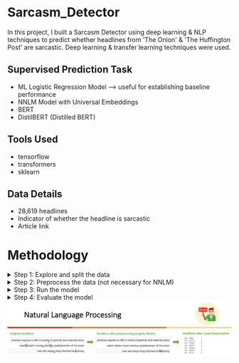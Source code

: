 # Sarcasm_Detector
In this project, I built a Sarcasm Detector using deep learning & NLP techniques to predict whether headlines from 'The Onion' & 'The Huffington Post' are sarcastic. Deep learning & transfer learning techniques were used. 

## Supervised Prediction Task ##
* ML Logistic Regression Model --> useful for establishing baseline performance
* NNLM Model with Universal Embeddings
* BERT
* DistilBERT (Distilled BERT)

## Tools Used
 - tensorflow
 - transformers
  - sklearn

## Data Details
- 28,619 headlines
- Indicator of whether the headline is sarcastic 
- Article link

# Methodology
<details>
<summary> Step 1: Explore and split the data </summary>
 <br>
      <p>   Explore and check the data </p>
      <p>   Train-test-split</p>
</details>

<details>
<summary> Step 2: Preprocess the data (not necessary for NNLM) </summary>
      <p>   clean, strip, lowercase and tag the headlines
      <p>   Include or remove Stopwords
      <p>   Engage in feature extraction
</details>

<details>
<summary> Step 3: Run the model </summary>
<br>
      <p>   Intialize the model
      <p>   Analyze the data
</details>

<details>
<summary> Step 4: Evaluate the model </summary>
<br>
      <p>   Track its performance on precision, accuracy, F1-score
</details>

<img width="1274" alt="NLP_Preprocessing" src="https://github.com/daphteh/Sarcasm_Detector/blob/086208b4acb252047b21243473f9d3d31e77901c/Report_images/NLP_Preprocessing.png">

